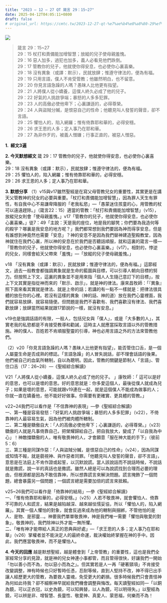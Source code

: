 ```yaml
---
title: "2023 – 12 – 27 QT 箴言 29：15~27"
date: 2025-04-12T04:05:11+0800
draft: false
# original_url: https://cmtc.tw/2023-12-27-qt-%e7%ae%b4%e8%a8%80-29%ef%bc%9a1527
---
```


![](/images/qt.jpg)
> 箴言 29：15\~27  
> 29：15 杖打和責備能加增智慧；放縱的兒子使母親羞愧。  
> 29：16 惡人加多，過犯也加多，義人必看見他們跌倒。  
> 29：17 管教你的兒子，他就使你得安息，也必使你心裏喜樂。  
> 29：18 沒有異象（或譯：默示），民就放肆；惟遵守律法的，便為有福。  
> 29：19 只用言語，僕人不肯受管教；他雖然明白，也不留意。  
> 29：20 你見言語急躁的人嗎？愚昧人比他更有指望。  
> 29：21 人將僕人從小嬌養，這僕人終久必成了他的兒子。  
> 29：22 好氣的人挑啟爭端；暴怒的人多多犯罪。  
> 29：23 人的高傲必使他卑下；心裏謙遜的，必得尊榮。  
> 29：24 人與盜賊分贓，是恨惡自己的性命；他聽見叫人發誓的聲音，卻不言語。  
> 29：25 懼怕人的，陷入網羅；惟有倚靠耶和華的，必得安穩。  
> 29：26 求王恩的人多；定人事乃在耶和華。  
> 29：27 為非作歹的，被義人憎嫌；行事正直的，被惡人憎惡。

**1.  經文3遍**

**2. 今天默想經文**
箴 29：17 管教你的兒子，他就使你得安息，也必使你心裏喜樂。  
29：18 沒有異象（或譯：默示），民就放肆；惟遵守律法的，便為有福。  
29：25 懼怕人的，陷入網羅；惟有倚靠耶和華的，必得安穩。  
29：26 求王恩的人多；定人事乃在耶和華。

**3. 默想分享**
（1）v15與v17雖然聖經是在寫父母管教兒女的重要性，其實更是在講天父管教神的兒女的必要與重要。「杖打和責備能加增智慧」，因為罪人天生有罪性，有自我中心不易謙卑降服的「老我私慾」—「愚蒙迷住孩童的心，用管教的杖可以遠遠趕除。」（箴言22：15）適當的管教：「杖打和責備能加增智慧」（v15），放縱兒女則會「使母親羞愧。」v17「管教你的兒子，他就使你得安息，也必使你心裏喜樂。」徒7：49「主說：天是我的座位，地是我的腳凳；你們要為我造何等的殿宇？哪裏是我安息的地方呢？」我們都常想到我們要因為神而得享安息，但是有誰想到神竟然也需要「安息」？神的安息不是因為我們替神建造聖殿教堂，因為神就住在我們心裏，所以神的安息在於我們是否聽話順服，就和這裏的箴言一樣—「管教你的兒子，他就使你得安息，也必使你心裏喜樂。」（v17）。相對的，悖逆的兒女，同樣會給天父帶來「羞愧」—「放縱的兒子使母親羞愧。」

v18 「沒有異象（或譯：默示），民就放肆；惟遵守律法的，便為有福。」這節經文，過去一般教會都強調異象就是生命的藍圖與目標，可以引導人朝向目標的努力。但按照上下文，這裏的異象並不是用來指「個人人生隨己意訂下的目標」，按上下文其實是指從神而來的「默示、啟示」，就是神的律法。康來昌牧師：「『異象』照下面來看其實就是律法、就是上帝的話；若講的有一點不一樣就是：把律法很具體的放在你的心裡。若沒有這樣的異象（神的話、神的道）放在我們心靈裡面，我們就容易放肆、就容易隨便。但問題是我們不喜歡有、我們喜歡沒有律法、我們喜歡放肆；放肆當然結果就跟17節說的一樣，就沒有安息。」

v19也是強調話語的有限，一般人，包括兒女與「僕人」，或是「大多數的人」，其實老我的私慾都是不肯接受教導和勸誡，這時主人就應當採取言語以外的管教措施。神的僕人、百姓若不肯順服聖靈的引導，神也必用言語之外的方法來管教他們。

（2）v20「你見言語急躁的人嗎？愚昧人比他更有指望」，能否管住口舌，是一個人屬靈生命是否成熟的標誌。「言語急躁」的人冒失說話，卻不理會話語的後果。他們被自己的血氣所轄制，自以為聰明。因此，管教的關鍵是節制人「言語」、管住口舌（17：26\~28）—《聖經綜合解讀》

V21「人將僕人從小嬌養，這僕人終久必成了他的兒子。 」康牧師：「 這可以是好的意思，也可以是壞的意思。好的意思就是：你多愛這個人，最後從僕人就成為兒子；如果是壞的意思，可能就跟v19連在一起，就是這個僕人不能成為做事的人；你就一直在嬌養他，他不能好好做事。你需要有更確實、更具體的管教。」

v22\~24我們可以看作是「不信靠神的表現」—參《聖經綜合解讀》  
一、第一種是容易發怒：「好氣的人挑啟爭端；暴怒的人多多犯罪」（v22），不倚靠神的人最容易生氣，因為他們被肉體所轄制。  
二、第二種是驕傲自大：「人的高傲必使他卑下；心裏謙遜的，必得尊榮。」（v23）驕傲的人就是凡事倚靠自己，把榮耀歸給自己，把自我放大，變成了「以自我為中心」！神敵擋驕傲的人，唯有敬畏神的人，才會願意「服在神大能的手下」（彼前5：6）  
三、第三種是同謀作惡：「人與盜賊分贓，是恨惡自己的性命」（v24），因為同謀或知情不報，就是藐視神、與作惡者同罪。「他聽見叫人發誓的聲音，卻不言語」，意思是在法庭上不肯作證或起誓，以沉默說謊。當人該說話而不說話時候，不說話就是撒謊，說一半的真話也是撒謊。雖然人總是可以為說謊找到合理而必要的理由，但根源都是因為不敢信靠神，所以想靠謊言來解決問題。謊言掩飾了一個問題，總會暴露另一個問題；一個謊言總是需要加倍的謊言來抵賴。

v25\~26我們可以看作是「倚靠神的結局」—參《聖經綜合解讀》  
一、「惟有倚靠耶和華的，必得安穩。」（v25）人若不敬畏神，就會懼怕人、倚靠不可靠的人和謊言，結果是越陷越深、越來越怯懦妥協，所以「懼怕人的，陷入網羅」。其實一個人懼怕的對象，就會反過來成為他的轄制與捆綁，不管他怕的是人、是物、是邪靈…。神要我們單單敬畏神，神是我們唯一需要「懼怕與敬愛的對象」，敬畏神的，我們除神以外才能一無所懼。  
二、「唯有神才能帶給人真正的恩典與好處」—「求王恩的人多；定人事乃在耶和華」（v26）掌權者並不能決定人的最終命運，裁決權始終掌握在神的手中。因此，我們應當敬畏神，而不是懼怕人。

**4. 今天的回應**
越是默想聖經，越是體會到「上帝管教」的重要性，這也是我們全家經常分享的見證，就是神的兒女神連小事都管，而且管得很快，好讓我們一開始「勿以善小而不為，勿以惡小而為之」。但其實若是人一再「硬著頸項」不肯接受改變調整，神有時候也只好暫時任憑，忍耐等候，直到人堅持不改，神不得已出手讓人經歷更大的管教，為要救人靈魂，免受更大的虧損。很多時候我們只會責怪神為何如此待我？卻不細察神早就給我們機會調整與悔改。每天讀聖經如同—「以銅為鏡，可以正衣冠，以史為鏡，可以知興替，以人為鏡，可以明得失。」以聖經為鏡，可以辨是非、增智慧、長靈性、敬愛神、真愛人、蒙恩福，何樂而不為！
